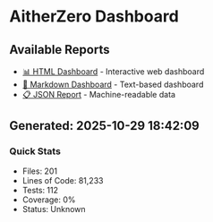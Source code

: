 # AitherZero Dashboard

## Available Reports

- [📊 HTML Dashboard](dashboard.html) - Interactive web dashboard
- [📝 Markdown Dashboard](dashboard.md) - Text-based dashboard
- [📋 JSON Report](dashboard.json) - Machine-readable data

## Generated: 2025-10-29 18:42:09

### Quick Stats
- Files: 201
- Lines of Code: 81,233
- Tests: 112
- Coverage: 0%
- Status: Unknown
